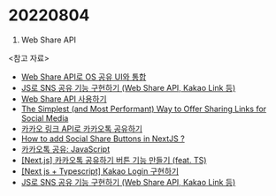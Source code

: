 # 20220804

1. Web Share API

<참고 자료>

- [Web Share API로 OS 공유 UI와 통합](https://web.dev/i18n/ko/web-share/)
- [JS로 SNS 공유 기능 구현하기 (Web Share API, Kakao Link 등)](https://2dowon.netlify.app/javascript/share-by-sns/)
- [Web Share API 사용하기](https://ui.toast.com/weekly-pick/ko_20190618)
- [The Simplest (and Most Performant) Way to Offer Sharing Links for Social Media](https://css-tricks.com/simple-social-sharing-links/)
- [카카오 링크 API로 카카오톡 공유하기](https://songsong.dev/entry/kakao-link-api%EB%A1%9C-%EC%B9%B4%EC%B9%B4%EC%98%A4%ED%86%A1-%EA%B3%B5%EC%9C%A0%ED%95%98%EA%B8%B0)
- [How to add Social Share Buttons in NextJS ?](https://www.geeksforgeeks.org/how-to-add-social-share-buttons-in-nextjs/)
- [카카오톡 공유: JavaScript](https://developers.kakao.com/docs/latest/ko/message/js-link)
- [[Next.js] 카카오톡 공유하기 버튼 기능 만들기 (feat. TS)](https://yong-nyong.tistory.com/16)
- [[Next js + Typescript] Kakao Login 구현하기](https://velog.io/@otterji/Next-js-Typescript-Kakao-Login-%EA%B5%AC%ED%98%84%ED%95%98%EA%B8%B0)
- [JS로 SNS 공유 기능 구현하기 (Web Share API, Kakao Link 등)](https://2dowon.github.io/docs/javascript/share-by-sns/)
